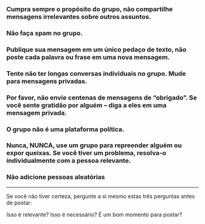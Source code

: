 ### Cumpra sempre o propósito do grupo, não compartilhe mensagens irrelevantes sobre outros assuntos.

### Não faça spam no grupo. 

### Publique sua mensagem em um único pedaço de texto, não poste cada palavra ou frase em uma nova mensagem.

### Tente não ter longas conversas individuais no grupo. Mude para mensagens privadas.

### Por favor, não envie centenas de mensagens de “obrigado”. Se você sente gratidão por alguém – diga a eles em uma mensagem privada.

### O grupo não é uma plataforma política.

### Nunca, NUNCA, use um grupo para repreender alguém ou expor queixas. Se você tiver um problema, resolva-o individualmente com a pessoa relevante.

### Não adicione pessoas aleatórias

---

Se você não tiver certeza, pergunte a si mesmo estas três perguntas antes de postar:

Isso é relevante?
Isso é necessário?
É um bom momento para postar?

